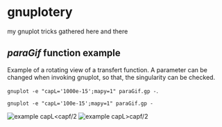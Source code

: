 # gnuplotery
my gnuplot tricks gathered here and there

*paraGif* function example
--------------------------
Example of a rotating view of a transfert function. A parameter can be changed when invoking gnuplot, so that, the singularity can be checked.

`gnuplot -e "capL='1000e-15';mapy=1" paraGif.gp -`.

`gnuplot -e "capL='100e-15';mapy=1" paraGif.gp -`



![example capL<capf/2](./PZx2_100f.gif)
![example capL>capf/2](./PZ1x_1000e-15.gif)

